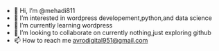 - 👋 Hi, I’m @mehadi811
- 👀 I’m interested in wordpress developement,python,and data science
- 🌱 I’m currently learning wordpress
- 💞️ I’m looking to collaborate on currently nothing,just exploring github
- 📫 How to reach me avrodigital951@gmail.com

<!---
mehadi811/mehadi811 is a ✨ special ✨ repository because its `README.md` (this file) appears on your GitHub profile.
You can click the Preview link to take a look at your changes.
--->
